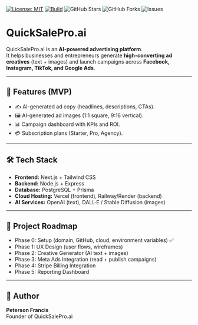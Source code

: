 
[![License: MIT](https://img.shields.io/badge/License-MIT-blue.svg)](https://github.com/Quicksalepro/quicksalepro/blob/main/LICENSE)
[![Build](https://github.com/Quicksalepro/quicksalepro/actions/workflows/build.yml/badge.svg)](https://github.com/Quicksalepro/quicksalepro/actions/workflows/build.yml)
![GitHub Stars](https://img.shields.io/github/stars/Quicksalepro/quicksalepro?style=social)
![GitHub Forks](https://img.shields.io/github/forks/Quicksalepro/quicksalepro?style=social)
![Issues](https://img.shields.io/github/issues/Quicksalepro/quicksalepro)

# QuickSalePro.ai
QuickSalePro.ai is an **AI-powered advertising platform**.  
It helps businesses and entrepreneurs generate **high-converting ad creatives** (text + images) and launch campaigns across **Facebook, Instagram, TikTok, and Google Ads**.

---

## 🚀 Features (MVP)
- ✍️ AI-generated ad copy (headlines, descriptions, CTAs).
- 🖼️ AI-generated ad images (1:1 square, 9:16 vertical).
- 📊 Campaign dashboard with KPIs and ROI.
- 💳 Subscription plans (Starter, Pro, Agency).

---

## 🛠️ Tech Stack
- **Frontend:** Next.js + Tailwind CSS  
- **Backend:** Node.js + Express  
- **Database:** PostgreSQL + Prisma  
- **Cloud Hosting:** Vercel (frontend), Railway/Render (backend)  
- **AI Services:** OpenAI (text), DALL·E / Stable Diffusion (images)  

---

## 📌 Project Roadmap
- Phase 0: Setup (domain, GitHub, cloud, environment variables) ✅  
- Phase 1: UX Design (user flows, wireframes)  
- Phase 2: Creative Generator (AI text + images)  
- Phase 3: Meta Ads Integration (read + publish campaigns)  
- Phase 4: Stripe Billing Integration  
- Phase 5: Reporting Dashboard  

---

## 👤 Author
**Peterson Francis**  
Founder of QuickSalePro.ai
